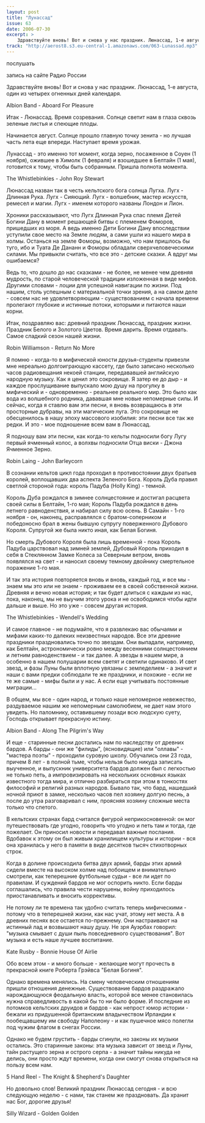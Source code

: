 ```yaml
---
layout: post
title: "Лунассад"
issue: 63
date: 2006-07-30
excerpt: >
    Здравствуйте вновь! Вот и снова у нас праздник. Люнассад, 1-е августа, один из четырех огненных дней календаря.
track: "http://aerost8.s3.eu-central-1.amazonaws.com/063-Lunassad.mp3"
---
```


послушать

запись на сайте Радио России

Здравствуйте вновь! Вот и снова у нас праздник. Люнассад, 1-е августа, один из четырех огненных дней календаря.

Albion Band - Aboard For Pleasure

Итак - Люнассад. Время созревания. Солнце светит нам в глаза сквозь зеленые листья и спеющие плоды.

Начинается август. Солнце прошло главную точку зенита - но лучшая часть лета еще впереди. Наступает время урожая.

Лунассад - это именно тот момент, когда зерно, посаженное в Соуен (1 ноября), ожившее в Химолк (1 февраля) и взошедшее в Белтайн (1 мая), готовится к тому, чтобы быть собранным. Пришла полнота момента.

The Whistlebinkies - John Roy Stewart

Люнассад назван так в честь кельтского бога солнца Лугха. Лугх - Длинная Рука. Лугх - Сияющий. Лугх - волшебник, мастер искусств, ремесел и магии. Лугх - именем которого названы Лондон и Лион.

Хроники рассказывают, что Лугх Длинная Рука спас племя Детей Богини Дану в момент решающей битвы с племенем Фоморов, пришедших из моря. А ведь именно Дети Богини Дану впоследствии уступили свое место на Земле людям, а сами ушли из нашего мира в холмы. Останься на земле Фоморы, возможно, что нам пришлось бы туго, ибо и Туата Де Дананн и Фоморы обладали сверхчеловеческими силами. Мы привыкли считать, что все это - детские сказки. А вдруг мы ошибаемся?

Ведь то, что дошло до нас сказками - не более, не менее чем древняя мудрость, по старой человеческой традиции изложенная в виде мифов. Другими словами - лоции для успешной навигации по жизни. Под нашим, столь успешным с материальной точки зрения, а на самом деле - совсем нас не удовлетворяющим - существованием с начала времени пролегают глубокие и истинные потоки, которыми и питаются наши корни.

Итак, поздравляю вас: древний праздник Люнассад, праздник жизни. Праздник Белого и Золотого Цветов. Время дарить. Время отдавать. Самое сладкий сезон нашей жизни.

Robin Williamson - Return No More

Я помню - когда-то в мифической юности друзья-студенты привезли мне нереально долгоиграющую кассету, где было записано несколько часов радиовещания некоей станции, передававшей английскую народную музыку. Как я ценил это сокровище. Я затер ее до дыр - и каждое прослущивание выпускало мою душу на прогулку в мифический и - одновременно - реальнее реального мир. Это было как вода из волшебного родника, дававшая мне новые непомерные силы. И сейчас, когда я ставлю вам эти песни, я вновь возвращаюсь в эти просторные дубравы, на эти магические луга. Это сокровище не обесценилось в нашу эпоху массового изобилия: эти песни все так же редки. И это - мое подношение всем вам в Люнассад.

Я подношу вам эти песни, как когда-то кельты подносили богу Лугу первый ячменный колос, а волхвы подносили Отца виски - Джона Ячменное Зерно.

Robin Laing - John Barleycorn

В сознании кельтов цикл года проходил в противостоянии двух братьев королей, воплощавших два аспекта Зеленого Бога. Король Дуба правил светлой стороной года: король Падуба (Holly King) - темной.

Король Дуба рождался в зимнее солнцестояние и достигал расцвета своей силы в Белтайн, 1-го мая; Король Падуба рождался в день летнего равноденствия, и набирал силу всю осень. В Самайн - 1-го ноября - он, наконец, расправлялся с братом-соперником и победоносно брал в жены бывшую супругу поверженного Дубового Короля. Супругой же была никто иная, как Белая Богиня.

Но смерть Дубового Короля была лишь временной - пока Король Падуба царствовал над зимней землей, Дубовый Король приходил в себя в Стеклянном Замке Колеса за Северным ветром, вновь появлялся на свет - и наносил своему темному двойнику смертельное поражение 1-го мая.

И так эта история повторяется вновь и вновь, каждый год, и все мы - знаем мы это или не знаем - проживаем ее в своей собственной жизни. Древняя и вечно новая история; и так будет длиться с каждым из нас, пока, наконец, мы не выучим этого урока и не освободимся чтобы идти дальше и выше. Но это уже - совсем другая история.

The Whistlebinkies - Wendell's Wedding

И самое главное - не подумайте, что я развлекаю вас обычаями и мифами каких-то далеких неизвестных народов. Все эти древние праздники праздновались точно по звездам. Они выпадали, например, как Белтайн, астрономически ровно между весенними солнцестоянием и летним равноденствием - и так далее. А звезды в нашем мире, а особенно в нашем полушарии всем светят и светили одинаково. И свет звезд, и фазы Луны были вплотную увязаны с земледелием - а значит и наши с вами предки соблюдали те же праздники, и похожие - если не те же самые - мифы были и у нас. А если еще учитывать постоянные миграции...

В общем, мы все - один народ, и только наше непомерное невежество, раздуваемое нашим же непомерным самолюбием, не дает нам этого увидеть. Но паломнику, оставившему позади всю людскую суету, Господь открывает прекрасную истину.

Albion Band - Along The Pilgrim's Way

И еще - старинные песни достались нам по наследству от древних бардов. А барды - они же "филиды", (ясновидящие) или "оллавы" - "мастера поэты" - проходили суровую школу. Обучались они 23 года, причем 8 лет - в полной тьме, чтобы нельзя было никуда записать выученное, и выпускник университета бардов должен был с легкостью не только петь, а импровизировать на нескольких основных языках известного тогда мира, и отлично разбираться при этом в тонкостях философий и религий разных народов. Бывало так, что бард, нашедший ночной приют в замке, несколько часов пел хозяину долгую песнь, а после до утра разговаривал с ним, проясняя хозяину сложные места только что спетого.

В кельтских странах бард считался фигурой неприкосновенной: он мог путешествовать где угодно, говорить что угодно и петь там и тогда, где пожелает. Он приносил новости и передавал важные послания. Вдобавок к этому он был живым хранилищем культуры и истории - вся она хранилась у него в памяти в виде десятков тысяч стихотворных строк.

Когда в долине происходила битва двух армий, барды этих армий сидели вместе на высоком холме над побоищем и внимательно смотрели, как теперешние футбольные судьи - все ли идет по правилам. И суждений бардов не мог оспорить никто. Если барды соглашались, что правила чести нарушены, войну приходилось приостанавливать и вносить коррективы.

Не потому ли те времена так удобно считать теперь мифическими - потому что в теперешней жизни, как нас учат, этому нет места. А в древних песнях все остается по-прежнему. Они настраивают на истинный лад и возвышают нашу душу. Не зря Ауэрбах говорил: "музыка смывает с души пыль повседневного существования". Вот музыка и есть наше лучшее воспитание.

Kate Rusby - Bonnie House Of Airlie

Обо всем этом - и много больше - желающие могут прочесть в прекрасной книге Роберта Грэйвса "Белая Богиня".

Однако времена менялись. На смену человеческим отношениям пришли отношения денежные. Существование бардов раздражало нарождающуюся феодальную власть, которой все менее становилась нужна справедливость в какой бы то ни было форме. И последние из потомков кельтских друидов и бардов - как непрост юмор истории - бежали из придушенной британским владычеством Ирландии к пообещавшему им свободу Наполеону - и как пушечное мясо полегли под чужим флагом в снегах России.

Однако не будем грустить - барды сгинули, но законы их музыки остались. Это старинные законы: эта музыка зависит от звезд и Луны, тайн растущего зерна и острого серпа - а значит тайны никуда не делись, они просто ждут времени, когда они смогут снова открыться на пользу всем нам.

5 Hand Reel - The Knight & Shepherd's Daughter

Но довольно слов! Великий праздник Люнассад сегодня - и всю следующую неделю - с нами, так станем же праздновать. Да хранит нас Бог, дорогие друзья!

Silly Wizard - Golden Golden

